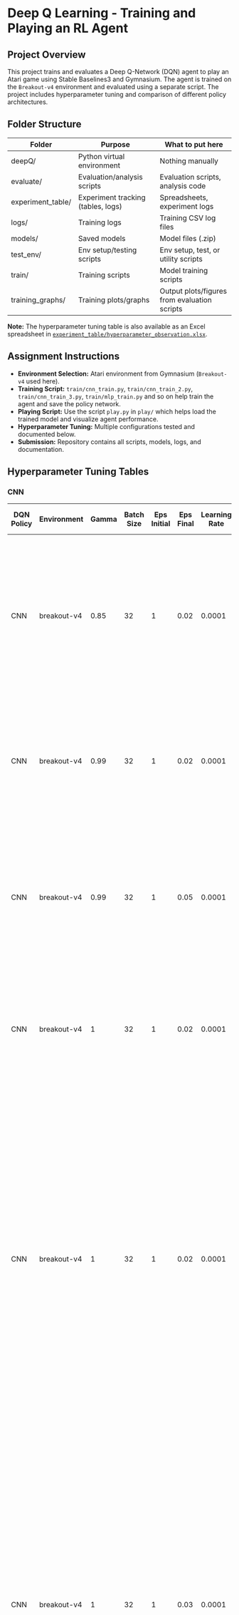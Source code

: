 # Deep Q Learning - Training and Playing an RL Agent

## Project Overview

This project trains and evaluates a Deep Q-Network (DQN) agent to play an Atari game using Stable Baselines3 and Gymnasium. The agent is trained on the `Breakout-v4` environment and evaluated using a separate script. The project includes hyperparameter tuning and comparison of different policy architectures.

## Folder Structure

| Folder             | Purpose                                 | What to put here                              |
|--------------------|-----------------------------------------|-----------------------------------------------|
| deepQ/             | Python virtual environment              | Nothing manually                              |
| evaluate/          | Evaluation/analysis scripts             | Evaluation scripts, analysis code             |
| experiment_table/  | Experiment tracking (tables, logs)      | Spreadsheets, experiment logs                 |
| logs/              | Training logs                           | Training CSV log files                        |
| models/            | Saved models                            | Model files (.zip)                |
| test_env/          | Env setup/testing scripts               | Env setup, test, or utility scripts           |
| train/             | Training scripts                        | Model training scripts                        |
| training_graphs/   | Training plots/graphs                   | Output plots/figures from evaluation scripts  |

**Note:** The hyperparameter tuning table is also available as an Excel spreadsheet in [`experiment_table/hyperparameter_observation.xlsx`](experiment_table/hyperparameter_observation.xlsx).

## Assignment Instructions

- **Environment Selection:** Atari environment from Gymnasium (`Breakout-v4` used here).
- **Training Script:** `train/cnn_train.py`, `train/cnn_train_2.py`, `train/cnn_train_3.py`, `train/mlp_train.py` and so on help train the agent and save the policy network.
- **Playing Script:** Use the script `play.py` in `play/` which helps load the trained model and visualize agent performance.
- **Hyperparameter Tuning:** Multiple configurations tested and documented below.
- **Submission:** Repository contains all scripts, models, logs, and documentation.

## Hyperparameter Tuning Tables

### CNN

| DQN Policy | Environment | Gamma | Batch Size | Eps Initial | Eps Final | Learning Rate | Time Steps | Eps Decay | Buffer Size | Learning Starts | Target Update Interval | Observation |
|------------|-------------|-------|------------|--------------|------------|----------------|-------------|------------|---------------|------------------|--------------------------|-------------|
| CNN        | breakout-v4 | 0.85  | 32         | 1            | 0.02       | 0.0001         | 50000       | 0.1        | 10000         | 10000            | 1000                     | I believe the model is experiencing underfitting, as the mean reward never exceeds 0.7 and remains well below the expected 3–5 range, suggesting it hasn’t fully captured the complexities of Breakout-v4. A spike at 20k timesteps indicates a promising short-term strategy, likely due to low gamma. More training or better exploration might help. |
| CNN        | breakout-v4 | 0.99  | 32         | 1            | 0.02       | 0.0001         | 50000       | 0.1        | 10000         | 10000            | 1000                     | Increasing gamma from 0.85 to 0.99 led to better mean rewards (0.2 to 0.8). The agent showed a steady upward trend, indicating improved long-term planning. Episode lengths also improved gradually (10–15 timesteps), but further training could enhance results. |
| CNN        | breakout-v4 | 0.99  | 32         | 1            | 0.05       | 0.0001         | 50000       | 0.4        | 10000         | 10000            | 1000                     | With gamma=0.99 and slower epsilon decay (0.4), the model showed consistent reward growth from 0.2 to 1.0 without spikes. Episode length rose from 2 to 18, suggesting improved survivability. The agent likely benefits from extended exploration and could improve further with more training. |
| CNN        | breakout-v4 | 1     | 32         | 1            | 0.02       | 0.0001         | 1000000     | 0.1        | 100000        | 50000            | 1000                     | Over 1 million timesteps, the model achieved gradual reward improvement (0.5 to 2.5), showing strong learning behavior due to high gamma and long training. Episode lengths increased to 35, showing better survivability, though still far from optimal. |
| CNN | breakout-v4 | 1 | 32 | 1 | 0.02 | 0.0001 | 1,000,000 | 0.15 | 50,000  | 25,000 | 2,000 | Reducing buffer_size to 50,000, learning_starts to 25,000, and increasing target_update_interval to 2,000—the training shows a familiar three-phase pattern: initial struggle (0-150k timesteps) with rewards around 0.3-0.4, rapid improvement (150k-400k timesteps) climbing to ~2.2, and plateau (400k-1M timesteps) stabilizing around 2.0-2.3. The episode length mirrors this trend, growing from ~10 to 30-35 timesteps. Compared to the previous run, the performance appears nearly identical, suggesting these parameter adjustments had minimal impact on final learning outcomes, with the agent still achieving modest but consistent brick-breaking ability rather than expert-level mastery.|
| CNN | breakout-v4 | 1 | 32 | 1 | 0.03 | 0.0001 | 1,000,000 | 0.14 | 100,000 | 25,000 | 2,000 | Increasing eps_final to 0.03 and adjusting eps_decay to 0.14—the training shows notably different behavior compared to previous runs. The reward plateaus much lower, stabilizing around 1.0-1.3 instead of the previous 2.0-2.3 range, suggesting the increased final exploration (0.03 vs 0.02) may be preventing full exploitation of learned strategies. The episode length similarly caps around 18-22 timesteps compared to the previous 30-35, indicating reduced survival ability. The learning curve shows initial growth until ~500k timesteps but then maintains high variability without clear improvement, suggesting the agent struggles to converge to optimal policies when forced to maintain higher exploration throughout training.                                                                                                                                 |
| CNN | breakout-v4 | 1 | 32 | 1 | 0.03 | 0.0001 | 3,500,000 | 0.14 | 100,000 | 25,000 | 2,000 | With extended training to 3.5 million timesteps using the same configuration as the previous run, the agent shows significant improvement beyond the earlier plateau. The reward progresses through distinct phases: initial learning (0-500k timesteps) reaching ~2.0, continued growth (500k-1.5M timesteps) climbing to ~2.7, and a higher plateau (1.5M-3.5M timesteps) stabilizing around 2.4-2.8 with occasional spikes above 3.0. The episode length follows a similar trajectory, growing from ~10 to a plateau around 35-40 timesteps. This extended training demonstrates that the higher eps_final=0.03 configuration can achieve better performance than previous runs when given sufficient time, suggesting the increased exploration was beneficial for discovering more robust strategies, though it required significantly more timesteps to converge compared to lower exploration settings. |

### MLP

| DQN Policy | Environment | Gamma | Batch Size | Eps Initial | Eps Final | Learning Rate | Time Steps | Eps Decay | Buffer Size | Learning Starts | Target Update Interval | Observation |
|------------|-------------|-------|------------|--------------|------------|----------------|-------------|------------|---------------|------------------|--------------------------|-------------|
| MLP        | breakout-v4 | 0.99  | 64         | 1            | 0.05       | 0.0001         | 500000      | 0.1        | 10000         | 10000            | 1000                     | Rewards rose from 0.4 to 0.72 over 50k timesteps. Episode length improved to 15.26. Learning was stable with occasional fluctuations. Slow epsilon decay and low learning rate enabled effective long-term learning. |
| MLP        | breakout-v4 | 0.95  | 32         | 1            | 0.01       | 0.0005         | 500000      | 0.5        | 10000         | 10000            | 1000                     | Less stable reward growth compared to the previous run. Peaked at 0.51 and ended at 0.47, with shorter episode lengths (~9–13). Faster epsilon decay and high learning rate likely caused early exploitation and noisy updates. |
| MLP        | breakout-v4 | 1     | 64         | 1            | 0.02       | 0.0005         | 100000      | 0.5        | 10000         | 10000            | 1000                     | Reward improved moderately from 0.2 to 0.49, ending at 0.38. Episode length increased to 12.6. While more consistent than other MLP runs, performance was lower than the best run. Gamma=1 encouraged long-term planning but high learning rate limited progress. |
| MLP        | breakout-v4 | 0.99  | 32         | 1            | 0.05       | 0.0001         | 50000       | 0.5        | 100000        | 10000            | 1000                     | Reward started at ~0.29 and ended at 0.46, showing consistent, slow growth. Episode length rose from ~10.5 to 12.4. The smaller batch size and moderate learning rate helped smooth training. Lower peak performance but more stability than other MLP runs. |
| MLP        | breakout-v4 | 0.999  | 32         | 1            | 0.03       | 0.0001         | 1,000,000      | 0.14        | 100,000        | 10000            | 1000                     | Reward improved from ~0.2 to 0.5 with high variability, frequently spiking to 0.6-0.7 before dropping. Episode length remained stable around 10-13 timesteps with similar volatility. The extreme gamma=0.999 caused unstable learning dynamics that prevented convergence despite 1M timesteps of training. |
| MLP        | breakout-v4 | 1 | 32         | 1            | 0.05       | 0.0001         | 3,000,000      | 0.17        | 100,000        | 10000            | 1000                     | Reward improved from ~0.2 to 1.0-1.3 over 3M timesteps, plateauing around 0.8-1.3 after 500k steps. Episode length grew from ~8 to 18-22 timesteps. Extended training with gamma=1.0 achieved better performance than previous MLP runs but maintained high volatility throughout. |



**Note:** The hyperparameter tuning table is also available as an Excel spreadsheet in [`experiment_table/hyperparameter_observation.xlsx`](experiment_table/hyperparameter_observation.xlsx).

## Hyperparameter Tuning Discussion

The table above summarizes the impact of different hyperparameter configurations on agent performance. Increasing `gamma` from 0.85 to 0.99 improved the agent’s ability to focus on long-term rewards, resulting in higher mean rewards and more consistent learning. Adjusting `eps_decay` and training duration also led to smoother reward trends and better paddle control. The best results were achieved with extended training and higher buffer sizes, though further improvements are possible with additional tuning and exploration strategies.

## Group Collaboration and Individual Contributions

- **Task 1: EMMANUEL OBOLO;** Environment setup, initial training with CnnPolicy, baseline hyperparameter tuning, and README/documentation.
- **Task 2: MERVEILLE KANGABIRE;** Training with MlpPolicy, further hyperparameter tuning.
- **Task 3: SHOBI OLA-ADISA;** Play script creation, final fine-tuning, video recording, and policy comparison.

Each member contributed to different aspects of the project, with workload distributed across environment setup, training, evaluation, and documentation. The hyperparameter table and experiment logs reflect collaborative input and ongoing updates.

## Creating a virtual environment inorder for my python dependencies and modules not to clash
```bash
python -m venv deepQ
```

## activate the virtual environment
```bash
deepQ\Scripts\activate.bat
```

## install the dependencies using the requirements.txt file
```bash
pip install -r requirements.txt
```

## Accepting Rom licences
some systems require us to accpet rom licences so we would do that before
so incase it would be needed we would eventually already have it.
```bash
pip install autorom
AutoROM --accept-license
```
4. **Review results:**  
   - Training logs are in [`logs/`](logs)
   - Saved models are in [`models/`](models)
   - Play Atari Game using [`play/play.py`](play)
   - Hyperparameter observations are in [`experiment_table/hyperparameter_observation.xlsx`](experiment_table/hyperparameter_observation.xlsx)

## Video Demonstration

### CNN Demo
![CNN Demo](./demos/CNN.gif)

### MLP Demo
![MLP Demo](./demos/MLP.gif)
